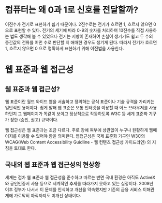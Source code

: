 # 컴퓨터는 왜 0과 1로 신호를 전달할까?

이진수가 전기로 표현하기 쉽기 때문이다. 2진수로는 전기가 흐르면 1, 흐르지 않으면 0 으로 표현할 수 있다. 전기의 세기에 따라 0-9의 숫자를 처리하여 10진수를 직접 사용하는 법도 생각해 볼 수 있었으나 전기는 저항이 존재하여 손실이 생기기도 쉽고 두 수의 중간값의 전류를 어떤 수로 판단할 지 애매한 경우도 생기게 된다. 따라서 전기가 흐르면 1, 흐르지 않으면 0 으로 명확하게 표현하기 위해 이진법을 사용한다.

# 웹 표준과 웹 접근성

## 웹 표준과 웹 접근성?

웹 표준이란 월드 와이드 웹을 서술하고 정의하는 공식 표준이나 기술 규격을 가리키는 일반적인 용어이다. 쉽게 말해 웹 표준은 보통 인터넷을 이용할 때 어느 브라우저를 사용하던지 그 웹페이지가 똑같이 보이고 정상적으로 작동하도록 W3C 등 세계 표준화 기구가 정한 (승인, 권고) 규약이다.

웹 접근성은 웹 표준과는 조금 다르다. 주로 장애 여부에 상관없이 누구나 원활하게 웹페이지를 이용할 수 있어야 함을 의미한다. 웹접근성은 국제 표준화 기구인 W3C의 WCAG(Web Content Accessibility Guidline - 웹 컨텐츠 접근성 가이드라인) 의 지침을 토대로 한다.

## 국내외 웹 표준과 웹 접근성의 현상황

세계는 점차 웹 표준과 웹 접근성을 준수하고 따르는 반면 국내 환경은 아직도 ActiveX 와 공인인증서 사용 등으로 세계적인 추세를 따라가지 못하고 있는 실정이다. 2008년 이후 정부가 나서서 이 문제를 인식하고 개선을 약속했지만 기존의 금융 서비스 이해관계에 가로막혀 아직까지도 미개선 상태이다.